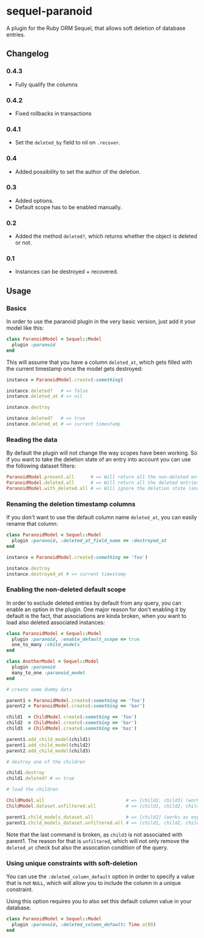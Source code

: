 # sequel-paranoid

A plugin for the Ruby ORM Sequel, that allows soft deletion of database entries.

## Changelog

### 0.4.3
- Fully qualify the columns

### 0.4.2
- Fixed rollbacks in transactions

### 0.4.1
- Set the `deleted_by` field to nil on `.recover`.

### 0.4
- Added possibility to set the author of the deletion.

### 0.3
- Added options.
- Default scope has to be enabled manually.

### 0.2
- Added the method `deleted?`, which returns whether the object is deleted or not.

### 0.1
- Instances can be destroyed + recovered.

## Usage

### Basics

In order to use the paranoid plugin in the very basic version, just add it your model like this:

```rb
class ParanoidModel < Sequel::Model
  plugin :paranoid
end
```

This will assume that you have a column `deleted_at`, which gets filled with the current timestamp once the model gets destroyed:

```rb
instance = ParanoidModel.create(:something)

instance.deleted?   # => false
instance.deleted_at # => nil

instance.destroy

instance.deleted?   # => true
instance.deleted_at # => current timestamp
```

### Reading the data

By default the plugin will not change the way scopes have been working. So if you want to take the deletion state of an entry into account
you can use the following dataset filters:

```rb
ParanoidModel.present.all      # => Will return all the non-deleted entries from the db.
ParanoidModel.deleted.all      # => Will return all the deleted entries from the db.
ParanoidModel.with_deleted.all # => Will ignore the deletion state (and is the default).
```

### Renaming the deletion timestamp columns

If you don't want to use the default column name `deleted_at`, you can easily rename that column:

```rb
class ParanoidModel < Sequel::Model
  plugin :paranoid, :deleted_at_field_name => :destroyed_at
end

instance = ParanoidModel.create(:something => 'foo')

instance.destroy
instance.destroyed_at # => current timestamp
```

### Enabling the non-deleted default scope

In order to exclude deleted entries by default from any query, you can enable an option in the plugin. One major reason for
don't enabling it by default is the fact, that associations are kinda broken, when you want to load also deleted associated
instances:

```rb
class ParanoidModel < Sequel::Model
  plugin :paranoid, :enable_default_scope => true
  one_to_many :child_models
end

class AnotherModel < Sequel::Model
  plugin :paranoid
  many_to_one :paranoid_model
end

# create some dummy data

parent1 = ParanoidModel.create(:something => 'foo')
parent2 = ParanoidModel.create(:something => 'bar')

child1  = ChildModel.create(:something => 'foo')
child2  = ChildModel.create(:something => 'bar')
child3  = ChildModel.create(:something => 'baz')

parent1.add_child_model(child1)
parent1.add_child_model(child2)
parent2.add_child_model(child3)

# destroy one of the children

child1.destroy
child1.deleted? # => true

# load the children

ChildModel.all                              # => [child2, child3] (works as expected)
ChildModel.dataset.unfiltered.all           # => [child1, child2, child3] (works as expected)

parent1.child_models_dataset.all            # => [child2] (works as expected)
parent1.child_models_dataset.unfiltered.all # => [child1, child2, child3] (broken)
```

Note that the last command is broken, as `child3` is not associated with parent1. The reason for that is `unfiltered`,
which will not only remove the `deleted_at` check but also the assocation condition of the query.

### Using unique constraints with soft-deletion

You can use the `:deleted_column_default` option in order to specify a value
that is not `NULL`, which will allow you to include the column in a unique
constraint.

Using this option requires you to also set this default column value in your
database.

```rb
class ParanoidModel < Sequel::Model
  plugin :paranoid, :deleted_column_default: Time.at(0)
end
```
